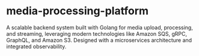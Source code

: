 # media-processing-platform
A scalable backend system built with Golang for media upload, processing, and streaming, leveraging modern technologies like Amazon SQS, gRPC, GraphQL, and Amazon S3. Designed with a microservices architecture and integrated observability.
